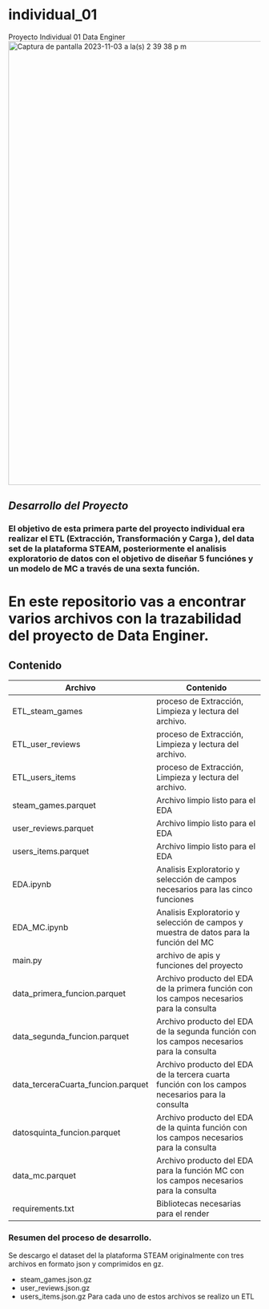 # individual_01
Proyecto Individual 01 Data Enginer
<img width="887" alt="Captura de pantalla 2023-11-03 a la(s) 2 39 38 p m" src="https://github.com/teamlider/individual_01/assets/54252072/95cb86f4-31b8-44d0-96b4-2cf336c767da">
## _Desarrollo del Proyecto_
### El objetivo de esta primera parte del proyecto individual era realizar el ETL (Extracción, Transformación y Carga ), del data set de la plataforma STEAM, posteriormente el analisis exploratorio de datos con el objetivo de diseñar 5 funciónes y un modelo de MC a través de una sexta función.

# En este repositorio vas a encontrar varios archivos con la trazabilidad del proyecto de Data Enginer.
## Contenido


| Archivo | Contenido
| ------ | ------ |
| ETL_steam_games | proceso de Extracción, Limpieza y lectura del archivo. |
| ETL_user_reviews | proceso de Extracción, Limpieza y lectura del archivo. |
| ETL_users_items | proceso de Extracción, Limpieza y lectura del archivo. |
| steam_games.parquet | Archivo limpio listo para el EDA |
| user_reviews.parquet | Archivo limpio listo para el EDA |
| users_items.parquet | Archivo limpio listo para el EDA |
| EDA.ipynb | Analisis Exploratorio y selección de campos necesarios para las cinco funciones  |
| EDA_MC.ipynb | Analisis Exploratorio y selección de campos y muestra de datos para la función del MC |
| main.py | archivo de apis y funciones del proyecto |
| data_primera_funcion.parquet | Archivo producto del EDA de la primera función con los campos necesarios para la consulta |
| data_segunda_funcion.parquet | Archivo producto del EDA de la segunda función con los campos necesarios para la consulta |
| data_terceraCuarta_funcion.parquet | Archivo producto del EDA de la tercera  cuarta función con los campos necesarios para la consulta |
| datosquinta_funcion.parquet | Archivo producto del EDA de la quinta función con los campos necesarios para la consulta |
| data_mc.parquet | Archivo producto del EDA para la función MC con los campos necesarios para la consulta |
| requirements.txt | Bibliotecas necesarias para el render |


### Resumen del proceso de desarrollo.
Se descargo el dataset del la plataforma STEAM originalmente con tres archivos en formato json y comprimidos en gz.
- steam_games.json.gz
- user_reviews.json.gz
- users_items.json.gz
Para cada uno de estos archivos se realizo un ETL  
  







